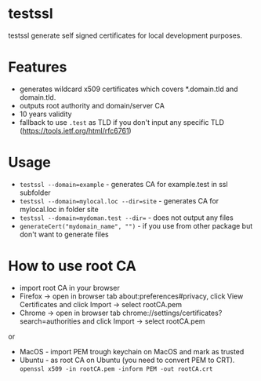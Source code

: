 # testssl

testssl generate self signed certificates for local development purposes.

# Features
- generates wildcard x509 certificates which covers *.domain.tld and domain.tld.
- outputs root authority and domain/server CA
- 10 years validity
- fallback to use `.test` as TLD if you don't input any specific TLD (https://tools.ietf.org/html/rfc6761)
 
# Usage
- `testssl --domain=example` - generates CA for example.test in ssl subfolder
- `testssl --domain=mylocal.loc --dir=site` - generates CA for mylocal.loc in folder site
- `testssl --domain=mydoman.test --dir=` - does not output any files
- `generateCert("mydomain_name", "")` - if you use from other package but don't want to generate files

# How to use root CA
- import root CA in your browser 
- Firefox -> open in browser tab about:preferences#privacy, click View Certificates and click Import -> select rootCA.pem
- Chrome -> open in browser tab chrome://settings/certificates?search=authorities and click Import -> select rootCA.pem

or 

- MacOS - import PEM trough keychain on MacOS and mark as trusted
- Ubuntu - as root CA on Ubuntu (you need to convert PEM to CRT).
`openssl x509 -in rootCA.pem -inform PEM -out rootCA.crt`
  
